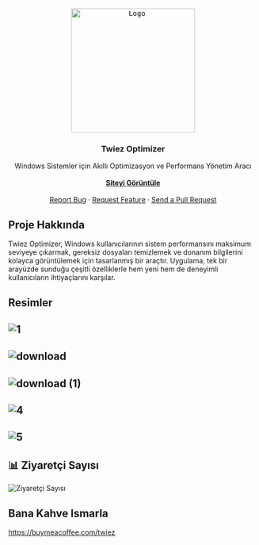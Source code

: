 <!-- PROJECT LOGO -->
<br />
<p align="center">
  <kbd>
  <a href="https://twiezoptimizer.netlify.app">
    <img src="https://github.com/user-attachments/assets/4a957968-5b7f-445b-84f2-ce4767a5ffe0" alt="Logo" width="250" height="250">
    </kbd>
  </a>

  <h3 align="center">Twiez Optimizer</h3>

  <p align="center">
    Windows Sistemler için Akıllı Optimizasyon ve Performans Yönetim Aracı
    <br />
    <br />
    <a href="https://twiezoptimizer.netlify.app"><strong>Siteyi Görüntüle</strong></a>
    <br />
    <br />
    <a href="https://github.com/twiez/twiez-optimizer/issues">Report Bug</a>
    ·
    <a href="https://github.com/twiez/twiez-optimizer/issues">Request Feature</a>
    ·
    <a href="https://github.com/twiez/twiez-optimizer/pulls">Send a Pull Request</a>
  </p>
</p>

<!-- ABOUT THE PROJECT -->

## Proje Hakkında

Twiez Optimizer, Windows kullanıcılarının sistem performansını maksimum seviyeye çıkarmak, gereksiz dosyaları temizlemek ve donanım bilgilerini kolayca görüntülemek için tasarlanmış bir araçtır. Uygulama, tek bir arayüzde sunduğu çeşitli özelliklerle hem yeni hem de deneyimli kullanıcıların ihtiyaçlarını karşılar.  

## Resimler

![1](https://github.com/user-attachments/assets/e1bbd264-20fa-4bdb-a938-b93cfb5800e7)
-------------------
![download](https://github.com/user-attachments/assets/80cfbeef-fe29-422b-ad95-a13a6d8efbe5)
-------------------
![download (1)](https://github.com/user-attachments/assets/3cab13af-b94e-4b2f-901e-c2f2149c8087)
-------------------
![4](https://github.com/user-attachments/assets/ba444120-90e9-40d8-9b31-37fd41f2c677)
-------------------
![5](https://github.com/user-attachments/assets/95786e55-fb3c-4c86-a61c-e0ada96a5d0c)
-------------------

## 📊 Ziyaretçi Sayısı
![Ziyaretçi Sayısı](https://count.getloli.com/get/@twiez.twiez-optimizer?theme=rule34)

## Bana Kahve Ismarla

https://buymeacoffee.com/twiez
